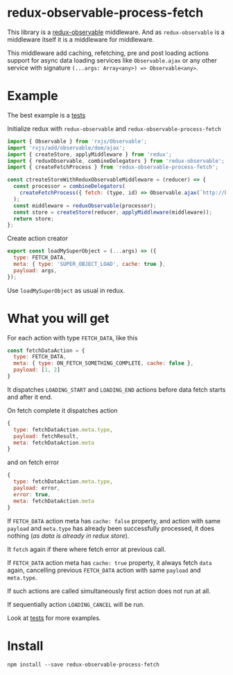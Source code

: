 # redux-observable-process-fetch

This library is a [redux-observable](https://github.com/redux-observable/redux-observable) middleware.
And as `redux-observable` is a middleware itself it is a middleware for middleware.

This middleware add caching, refetching, pre and post loading actions support
for async data loading services like `Observable.ajax` or any other service with signature
`(...args: Array<any>) => Observable<any>`.

# Example

The best example is a [tests](./tests/createFetchProcess.spec.js)

Initialize redux with `redux-observable` and `redux-observable-process-fetch`

```javascript
import { Observable } from 'rxjs/Observable';
import 'rxjs/add/observable/dom/ajax';
import { createStore, applyMiddleware } from 'redux';
import { reduxObservable, combineDelegators } from 'redux-observable';
import { createFetchProcess } from 'redux-observable-process-fetch';

const ctreateStoreWithReduxObservableMiddleware = (reducer) => {
  const processor = combineDelegators(
    createFetchProcess({ fetch: (type, id) => Observable.ajax(`http://blbla/${type}/${id}`) })
  );
  const middleware = reduxObservable(processor);
  const store = createStore(reducer, applyMiddleware(middleware));
  return store;
};
```

Create action creator

```javascript
export const loadMySuperObject = (...args) => ({
  type: FETCH_DATA,
  meta: { type: 'SUPER_OBJECT_LOAD', cache: true },
  payload: args,
});
```

Use `loadMySuperObject` as usual in redux.

# What you will get

For each action with type `FETCH_DATA`, like this

```javascript
const fetchDataAction = {
  type: FETCH_DATA,
  meta: { type: ON_FETCH_SOMETHING_COMPLETE, cache: false },
  payload: [1, 2]
}
```

It dispatches `LOADING_START` and `LOADING_END` actions before data fetch starts and after it end.

On fetch complete it dispatches action

```javascript
{
  type: fetchDataAction.meta.type,
  payload: fetchResult,
  meta: fetchDataAction.meta
}
```

and on fetch error

```javascript
{
  type: fetchDataAction.meta.type,
  payload: error,
  error: true,
  meta: fetchDataAction.meta
}
```

If `FETCH_DATA` action meta has `cache: false` property, and action with same
`payload` and `meta.type` has already been successfully processed,
it does nothing (_as data is already in redux store_).

It `fetch` again if there where fetch error at previous call.

If `FETCH_DATA` action meta has `cache: true` property, it always fetch `data` again,
cancelling previous `FETCH_DATA` action with same `payload` and `meta.type`.

If such actions are called simultaneously first action does not run at all.

If sequentially action `LOADING_CANCEL` will be run.

Look at [tests](./tests/createFetchProcess.spec.js) for more examples.

# Install

```
npm install --save redux-observable-process-fetch
```
